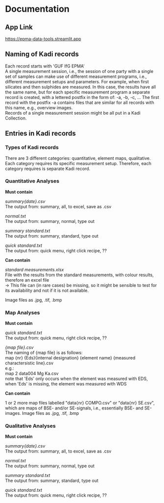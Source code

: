 # Documentation

## App Link  

https://epma-data-tools.streamlit.app

## Naming of Kadi records  

Each record starts with 'GUF IfG EPMA'  
A single measurement session, i.e., the session of one party with a single set of samples can make use of different measurement programs, i.e., different measurement setups and parameters. For example, when first silicates and then sulphides are measured. In this case, the results have all the same name, but for each specific measurement program a separate record is created, with a lettered postfix in the form of: -a, -b, -c, ... The first record with the postfix -a contains files that are similar for all records with this name, e.g., overview images.  
Records of a single measurement session might be all put in a Kadi Collection.

## Entries in Kadi records  


### Types of Kadi records
There are 3 different categories: quantitative, element maps, qualitative. Each category requires its specific measurement setup. Therefore, each category requires is separate Kadi record.

### Quantitative Analyses  

**Must contain**  

*summary{date}.csv*  
The output from: summary, all, to excel, save as .csv  
  
*normal.txt*  
The output from: summary, normal, type out  
  
*summary standard.txt*  
The output from: summary, standard, type out  

*quick standard.txt*  
The output from: quick menu, right click recipe, ??  

  
**Can contain**  

*standard measurements.xlsx*  
File with the results from the standard measurements, with colour results, therefore an excel file  
-> This file can (in rare cases) be missing, so it might be sensible to test for its availability and not if it is not available.

Image files as .jpg, .tif, .bmp  


### Map Analyses  

**Must contain**  

*quick standard.txt*  
The output from: quick menu, right click recipe, ??  

*{map file}.csv*  
The naming of {map file} is as follows:  
map {nr} {Eds}{internal designation} {element name} {measured charactersistic line}.csv  
e.g.:  
map 2 data004 Mg Ka.csv  
note that 'Eds' only occurs when the element was measured with EDS, when 'Eds' is missing, the element was measured with WDS
  
**Can contain**  

1 or 2 more map files labelled "data{nr} COMPO.csv" or "data{nr} SE.csv", which are maps of BSE- and/or SE-signals, i.e., essentially BSE- and SE-images.
Image files as .jpg, .tif, .bmp  


### Qualitative Analyses  

**Must contain**  

*summary{date}.csv*  
The output from: summary, all, to excel, save as .csv  
  
*normal.txt*  
The output from: summary, normal, type out  
  
*summary standard.txt*  
The output from: summary, standard, type out  

*quick standard.txt*  
The output from: quick menu, right click recipe, ??  
